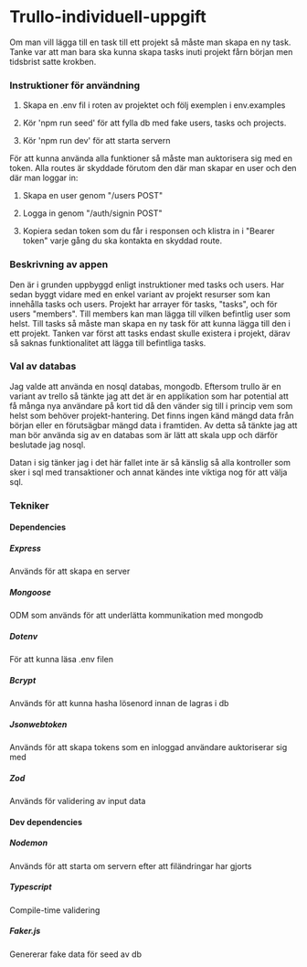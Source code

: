 # Trullo-individuell-uppgift

Om man vill lägga till en task till ett projekt så måste man skapa en ny task. Tanke var att man bara ska kunna skapa tasks inuti projekt fårn början men tidsbrist satte krokben.

### Instruktioner för användning

1. Skapa en .env fil i roten av projektet och följ exemplen i env.examples

2. Kör 'npm run seed' för att fylla db med fake users, tasks och projects.

3. Kör 'npm run dev' för att starta servern

För att kunna använda alla funktioner så måste man auktorisera sig med en token. Alla routes är skyddade förutom den där man skapar en user och den där man loggar in:

1. Skapa en user genom "/users POST"

2. Logga in genom "/auth/signin POST"

3. Kopiera sedan token som du får i responsen och klistra in i "Bearer token" varje gång du ska kontakta en skyddad route.

### Beskrivning av appen
Den är i grunden uppbyggd enligt instruktioner med tasks och users. Har sedan byggt vidare med en enkel variant av projekt resurser som kan innehålla tasks och users.
Projekt har arrayer för tasks, "tasks", och för users "members". Till members kan man lägga till vilken befintlig user som helst. Till tasks så måste man skapa en ny task för att kunna lägga till den i ett projekt. Tanken var först att tasks endast skulle existera i projekt, därav så saknas funktionalitet att lägga till befintliga tasks.

### Val av databas
Jag valde att använda en nosql databas, mongodb. 
Eftersom trullo är en variant av trello så tänkte jag att det är en applikation som har potential att få många nya användare på kort tid då den vänder sig till i princip vem som helst som behöver projekt-hantering. Det finns ingen känd mängd data från början eller en förutsägbar mängd data i framtiden. Av detta så tänkte jag att man bör använda sig av en databas som är lätt att skala upp och därför beslutade jag nosql.

Datan i sig tänker jag i det här fallet inte är så känslig så alla kontroller som sker i sql med transaktioner och annat kändes inte viktiga nog för att välja sql.

### Tekniker

#### Dependencies

##### Express
Används för att skapa en server

##### Mongoose
ODM som används för att underlätta kommunikation med mongodb

##### Dotenv
För att kunna läsa .env filen

##### Bcrypt
Används för att kunna hasha lösenord innan de lagras i db

##### Jsonwebtoken
Används för att skapa tokens som en inloggad användare auktoriserar sig med

##### Zod
Används för validering av input data

#### Dev dependencies

##### Nodemon
Används för att starta om servern efter att filändringar har gjorts

##### Typescript
Compile-time validering

##### Faker.js
Genererar fake data för seed av db

